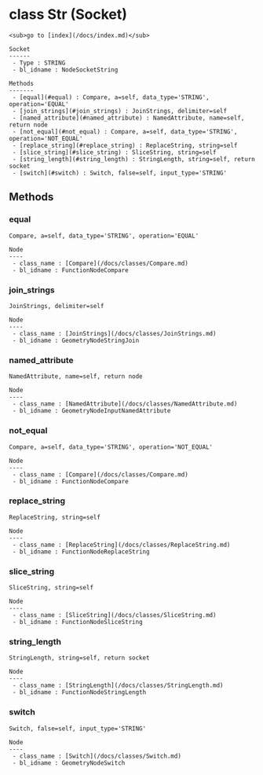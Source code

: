 # class Str (Socket)

    <sub>go to [index](/docs/index.md)</sub>
    
    Socket
    ------
     - Type : STRING
     - bl_idname : NodeSocketString
    
    Methods
    -------
     - [equal](#equal) : Compare, a=self, data_type='STRING', operation='EQUAL'
     - [join_strings](#join_strings) : JoinStrings, delimiter=self
     - [named_attribute](#named_attribute) : NamedAttribute, name=self, return node
     - [not_equal](#not_equal) : Compare, a=self, data_type='STRING', operation='NOT_EQUAL'
     - [replace_string](#replace_string) : ReplaceString, string=self
     - [slice_string](#slice_string) : SliceString, string=self
     - [string_length](#string_length) : StringLength, string=self, return socket
     - [switch](#switch) : Switch, false=self, input_type='STRING'
    
## Methods

### equal

    Compare, a=self, data_type='STRING', operation='EQUAL'
    
    Node
    ----
     - class_name : [Compare](/docs/classes/Compare.md)
     - bl_idname : FunctionNodeCompare
    
### join_strings

    JoinStrings, delimiter=self
    
    Node
    ----
     - class_name : [JoinStrings](/docs/classes/JoinStrings.md)
     - bl_idname : GeometryNodeStringJoin
    
### named_attribute

    NamedAttribute, name=self, return node
    
    Node
    ----
     - class_name : [NamedAttribute](/docs/classes/NamedAttribute.md)
     - bl_idname : GeometryNodeInputNamedAttribute
    
### not_equal

    Compare, a=self, data_type='STRING', operation='NOT_EQUAL'
    
    Node
    ----
     - class_name : [Compare](/docs/classes/Compare.md)
     - bl_idname : FunctionNodeCompare
    
### replace_string

    ReplaceString, string=self
    
    Node
    ----
     - class_name : [ReplaceString](/docs/classes/ReplaceString.md)
     - bl_idname : FunctionNodeReplaceString
    
### slice_string

    SliceString, string=self
    
    Node
    ----
     - class_name : [SliceString](/docs/classes/SliceString.md)
     - bl_idname : FunctionNodeSliceString
    
### string_length

    StringLength, string=self, return socket
    
    Node
    ----
     - class_name : [StringLength](/docs/classes/StringLength.md)
     - bl_idname : FunctionNodeStringLength
    
### switch

    Switch, false=self, input_type='STRING'
    
    Node
    ----
     - class_name : [Switch](/docs/classes/Switch.md)
     - bl_idname : GeometryNodeSwitch
    